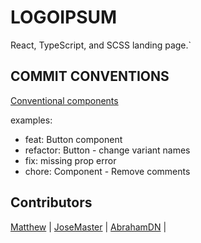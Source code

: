 # LOGOIPSUM

 <!-- ![screenshot](image_url) -->

React, TypeScript, and SCSS landing page.`

<!-- [Live preview](public_url) -->

## COMMIT CONVENTIONS

[Conventional components](https://www.conventionalcommits.org/en/v1.0.0/)

examples:

- feat: Button component
- refactor: Button - change variant names
- fix: missing prop error
- chore: Component - Remove comments

## Contributors

[Matthew](https://github.com/Matthew-Nicholson) |
[JoseMaster](https://github.com/innorbitx) |
[AbrahamDN](https://github.com/AbrahamDN) |
